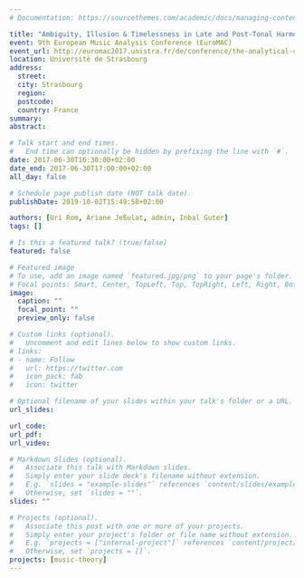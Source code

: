 ```yaml
---
# Documentation: https://sourcethemes.com/academic/docs/managing-content/

title: "Ambiguity, Illusion & Timelessness in Late and Post-Tonal Harmony (Panel Discussion)"
event: 9th European Music Analysis Conference (EuroMAC)
event_url: http://euromac2017.unistra.fr/de/conference/the-analytical-challenge-of-harmonic-ambiguity-can-a-single-model-depict-multiple-concurrent-readings-4/
location: Université de Strasbourg
address:
  street:
  city: Strasbourg
  region:
  postcode:
  country: France
summary:
abstract:

# Talk start and end times.
#   End time can optionally be hidden by prefixing the line with `#`.
date: 2017-06-30T16:30:00+02:00
date_end: 2017-06-30T17:00:00+02:00
all_day: false

# Schedule page publish date (NOT talk date).
publishDate: 2019-10-02T15:49:58+02:00

authors: [Uri Rom, Ariane Jeßulat, admin, Inbal Guter]
tags: []

# Is this a featured talk? (true/false)
featured: false

# Featured image
# To use, add an image named `featured.jpg/png` to your page's folder.
# Focal points: Smart, Center, TopLeft, Top, TopRight, Left, Right, BottomLeft, Bottom, BottomRight.
image:
  caption: ""
  focal_point: ""
  preview_only: false

# Custom links (optional).
#   Uncomment and edit lines below to show custom links.
# links:
# - name: Follow
#   url: https://twitter.com
#   icon_pack: fab
#   icon: twitter

# Optional filename of your slides within your talk's folder or a URL.
url_slides:

url_code:
url_pdf:
url_video:

# Markdown Slides (optional).
#   Associate this talk with Markdown slides.
#   Simply enter your slide deck's filename without extension.
#   E.g. `slides = "example-slides"` references `content/slides/example-slides.md`.
#   Otherwise, set `slides = ""`.
slides: ""

# Projects (optional).
#   Associate this post with one or more of your projects.
#   Simply enter your project's folder or file name without extension.
#   E.g. `projects = ["internal-project"]` references `content/project/deep-learning/index.md`.
#   Otherwise, set `projects = []`.
projects: [music-theory]
---
```

